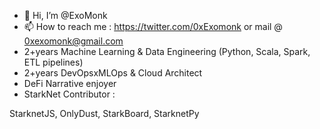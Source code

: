 - 👋 Hi, I’m @ExoMonk
- 📫 How to reach me : https://twitter.com/0xExomonk or mail @ 0xexomonk@gmail.com
- 2+years Machine Learning & Data Engineering (Python, Scala, Spark, ETL pipelines)
- 2+years DevOpsxMLOps & Cloud Architect
- DeFi Narrative enjoyer
- StarkNet Contributor : 

StarknetJS, OnlyDust, StarkBoard, StarknetPy

<!---
ExoMonk/ExoMonk is a ✨ special ✨ repository because its `README.md` (this file) appears on your GitHub profile.
You can click the Preview link to take a look at your changes.
--->
